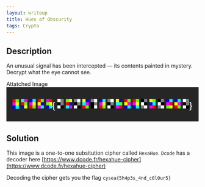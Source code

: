 ```yaml
---
layout: writeup
title: Hues of Obscurity
tags: Crypto
---
```


## Description

An unusual signal has been intercepted — its contents painted in mystery. Decrypt what the eye cannot see.

Attatched Image
![Hexahue Cipher image](/assets/images/writeups_images/Hues-of-Obscurity/HexaHues.png)

## Solution

This image is a one-to-one subsitution cipher called `HexaHue`. `Dcode` has a decoder here [https://www.dcode.fr/hexahue-cipher](https://www.dcode.fr/hexahue-cipher)

Decoding the cipher gets you the flag `cysea{5h4p3s_4nd_c0l0ur5}`
